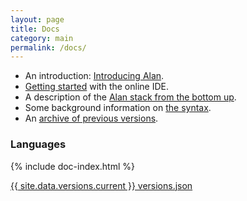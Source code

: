 ```yaml
---
layout: page
title: Docs
category: main
permalink: /docs/
---
```


- An introduction: [Introducing Alan](/pages/tuts/introducing.html).
- [Getting started](/pages/tuts/getting-started.html) with the online IDE.
- A description of the [Alan stack from the bottom up](/pages/tuts/bottom-up.html).
- Some background information on [the syntax](/pages/tuts/syntax.html).
- An [archive of previous versions](/docs/archive).

<a name="languages"></a>
### Languages

{% include doc-index.html %}


<a href="https://dist.alan-platform.com/share/versions/{{ site.data.versions.current }}/versions.json">{{ site.data.versions.current }} versions.json</a>
